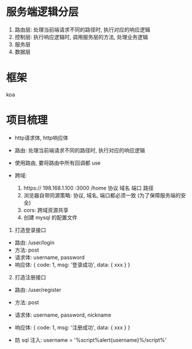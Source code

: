 # 服务端逻辑分层
1. 路由层: 处理当前端请求不同的路径时, 执行对应的响应逻辑
2. 控制层: 执行响应逻辑时, 调用服务层的方法, 处理业务逻辑
3. 服务层
4. 数据层

# 框架
koa

# 项目梳理
- http请求体, http响应体

- 路由: 处理当前端请求不同的路径时, 执行对应的响应逻辑

- 使用路由, 要将路由中所有回调都 use

- 跨域: 
    1. https://   198.168.1.100    :3000        /home
        协议          域名            端口        路径
    2. 浏览器自带同源策略: 协议, 域名, 端口都必须一致  (为了保障服务端的安全)
    3. cors: 跨域资源共享
    4. 创建 mysql 的配置文件
1. 打造登录接口
 - 路由: /user/login
 - 方法: post
 - 请求体: username, password
 - 响应体: { code: 1, msg: '登录成功', data: { xxx } }

2. 打造注册接口
 - 路由: /user/register
 - 方法: post
 - 请求体: username, password, nickname
 - 响应体: { code: 1, msg: '注册成功', data: { xxx } }

 - 防 sql 注入: username = '%script%alert{username}%/script%'
